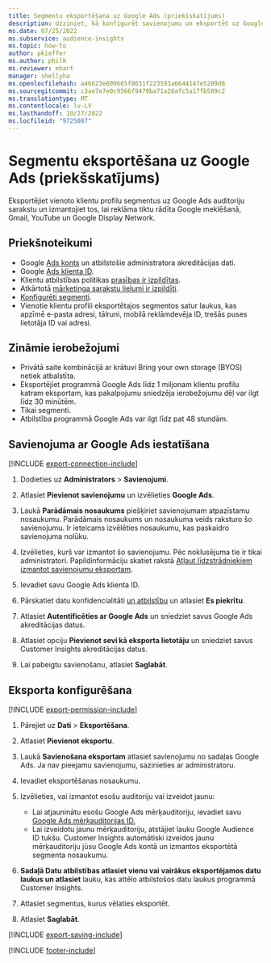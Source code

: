 ```yaml
---
title: Segmentu eksportēšana uz Google Ads (priekšskatījums)
description: Uzziniet, kā konfigurēt savienojumu un eksportēt uz Google Ads.
ms.date: 07/25/2022
ms.subservice: audience-insights
ms.topic: how-to
author: pkieffer
ms.author: philk
ms.reviewer: mhart
manager: shellyha
ms.openlocfilehash: a46623e609665f8031f223593a6644147e5209d8
ms.sourcegitcommit: c3ae7e7e0c9566f9479ba71a26afc5a17fb589c2
ms.translationtype: MT
ms.contentlocale: lv-LV
ms.lasthandoff: 10/27/2022
ms.locfileid: "9725087"
---
```

# <a name="export-segments-to-google-ads-preview"></a>Segmentu eksportēšana uz Google Ads (priekšskatījums)

Eksportējiet vienoto klientu profilu segmentus uz Google Ads auditoriju sarakstu un izmantojiet tos, lai reklāma tiktu rādīta Google meklēšanā, Gmail, YouTube un Google Display Network.

## <a name="prerequisites"></a>Priekšnoteikumi

- Google [Ads konts](https://ads.google.com/) un atbilstošie administratora akreditācijas dati.
- Google [Ads klienta ID](https://support.google.com/google-ads/answer/1704344).
- Klientu atbilstības politikas [prasības ir izpildītas](https://support.google.com/adspolicy/answer/6299717).
- Atkārtotā [mārketinga sarakstu lielumi ir izpildīti](https://support.google.com/google-ads/answer/7558048).
- [Konfigurēti segmenti](segments.md).
- Vienotie klientu profili eksportētajos segmentos satur laukus, kas apzīmē e-pasta adresi, tālruni, mobilā reklāmdevēja ID, trešās puses lietotāja ID vai adresi.

## <a name="known-limitations"></a>Zināmie ierobežojumi

- Privātā saite kombinācijā ar krātuvi Bring your own storage (BYOS) netiek atbalstīta.
- Eksportējiet programmā Google Ads līdz 1 miljonam klientu profilu katram eksportam, kas pakalpojumu sniedzēja ierobežojumu dēļ var ilgt līdz 30 minūtēm.
- Tikai segmenti.
- Atbilstība programmā Google Ads var ilgt līdz pat 48 stundām.

## <a name="set-up-connection-to-google-ads"></a>Savienojuma ar Google Ads iestatīšana

[!INCLUDE [export-connection-include](includes/export-connection-admn.md)]

1. Dodieties uz **Administrators** > **Savienojumi**.

1. Atlasiet **Pievienot savienojumu** un izvēlieties **Google Ads**.

1. Laukā **Parādāmais nosaukums** piešķiriet savienojumam atpazīstamu nosaukumu. Parādāmais nosaukums un nosaukuma veids raksturo šo savienojumu. Ir ieteicams izvēlēties nosaukumu, kas paskaidro savienojuma nolūku.

1. Izvēlieties, kurš var izmantot šo savienojumu. Pēc noklusējuma tie ir tikai administratori. Papildinformāciju skatiet rakstā [Atļaut līdzstrādniekiem izmantot savienojumu eksportam](connections.md#allow-contributors-to-use-a-connection-for-exports).

1. Ievadiet savu Google Ads klienta ID.

1. Pārskatiet datu konfidencialitāti [un atbilstību](connections.md#data-privacy-and-compliance) un atlasiet **Es piekrītu**.

1. Atlasiet **Autentificēties ar Google Ads** un sniedziet savus Google Ads akreditācijas datus.

1. Atlasiet opciju **Pievienot sevi kā eksporta lietotāju** un sniedziet savus Customer Insights akreditācijas datus.

1. Lai pabeigtu savienošanu, atlasiet **Saglabāt**.

## <a name="configure-an-export"></a>Eksporta konfigurēšana

[!INCLUDE [export-permission-include](includes/export-permission.md)]

1. Pārejiet uz **Dati** > **Eksportēšana**.

1. Atlasiet **Pievienot eksportu**.

1. Laukā **Savienošana eksportam** atlasiet savienojumu no sadaļas Google Ads. Ja nav pieejamu savienojumu, sazinieties ar administratoru.

1. Ievadiet eksportēšanas nosaukumu.

1. Izvēlieties, vai izmantot esošu auditoriju vai izveidot jaunu:
   - Lai atjauninātu esošu Google Ads mērķauditoriju, ievadiet savu [Google Ads mērķauditorijas ID.](https://support.google.com/google-ads/answer/7558048?hl=en#:~:text=Audience%20lists%20is%20a%20section,Display%20Network%20through%20remarketing%20campaigns)
   - Lai izveidotu jaunu mērķauditoriju, atstājiet lauku Google Audience ID tukšu. Customer Insights automātiski izveidos jaunu mērķauditoriju jūsu Google Ads kontā un izmantos eksportētā segmenta nosaukumu.

1. **Sadaļā Datu atbilstības atlasiet vienu vai vairākus eksportējamos datu laukus un atlasiet** lauku, kas attēlo atbilstošos datu laukus programmā Customer Insights.

1. Atlasiet segmentus, kurus vēlaties eksportēt.

1. Atlasiet **Saglabāt**.

[!INCLUDE [export-saving-include](includes/export-saving.md)]

[!INCLUDE [footer-include](includes/footer-banner.md)]

